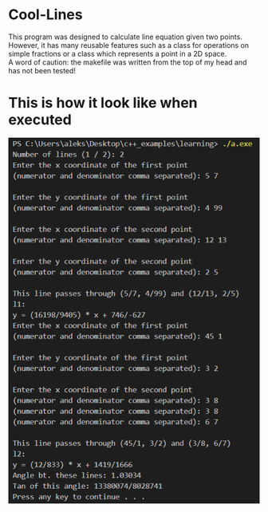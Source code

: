 # Cool-Lines
This program was designed to calculate line equation given two points. However, it has many reusable features such as a class for operations on simple fractions or a class which represents a point in a 2D space.\
A word of caution: the makefile was written from the top of my head and has not been tested!
# This is how it look like when executed

![alt text](https://github.com/AleksyBalazinski/Cool-Lines/blob/main/Screenshot%202021-02-17%20174317.png?raw=true)
